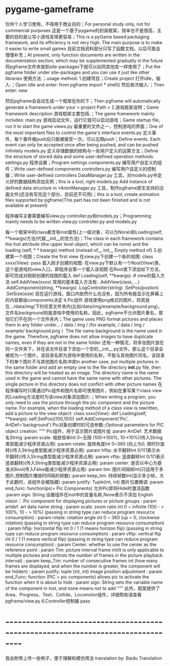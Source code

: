 # pygame-gameframe
仅供个人学习使用，不得用于商业目的；For personal study only, not for commercial purposes
这是一个基于pygame的封装框架，效率也不是很高，主要的目的是让写小游戏变得更容易；This is a pyGame based packaging framework, and its efficiency is not very high. The main purpose is to make it easier to write small games
目前文档资料部分只写了函数文档，以后可能会慢慢补充；At present, only function documents are written in the documentation section, which may be supplemented gradually in the future
将pgframe文件夹放到site-packages下就可以如同其他库一样使用了；Put the pgframe folder under site-packages and you can use it just like other libraries
使用方法:；usage method:
1.创建项目；Create project
  打开idle，输入:；Open idle and enter:
  from pgframe import *
  shell()
  然后依次输入:；Then enter:
  new
  <project path>

  然后pgframe会自动生成一个框架在你的<project path>下；Then pgframe will automatically generate a framework under your < project Path >
2.游戏框架说明；Game framework description
  游戏框架主要包括:；The game framework mainly includes:
  main.py 游戏启动文件，运行它就可以启动游戏；Game startup file, run it to start the game
  views.py 最重要的文件之一，控制游戏的界面；One of the most important files to control the game's interface
  events.py 定义事件，每个事件被push后只能被接受一次，可以无限push；Define events. Each event can only be accepted once after being pushed, and can be pushed infinitely
  models.py 定义存储数据的结构与一些用户定义的运算方法；Define the structure of stored data and some user-defined operation methods
  settings.py 程序设置；Program settings
  components.py 编写用户自定义的组件；Write user-defined components
  controllers.py 编写用户自定义的控制器；Write user-defined controllers
  DataManager.py 工具，对models.py中定义好的数据结构添加实例；this is a tool, right models.py Add instance of defined data structure in
  *AnimManager.py 工具，制作pgframe原生支持的动画文件(还没有写完这个部分，目前还不可用)；this is a tool, create animation files supported by pgframe(This part has not been finished and is not available at present)
  
  程序编写主要需要编写view.py controller.py和models.py；Programming mainly needs to be written view.py controller.py and models.py
  
  每一个框架中的class都含有inst属性(上一级对象，可以为None)和Loading(self, **kwargs)方法(代替__init__的空方法)；The class in each framework contains the Inst attribute (the upper level object, which can be none) and the loading (self, * * kwargs) method (instead of__ init__ Empty method of)
3.创建第一个视图；Create the first view
  在view.py下创建一个新的视图:
  class xxxx(View):
    pass
  载入刚才创建的视图:
    在view.py下默认有一个Root(View)类，这个是游戏的view入口，即程序会第一个载入该视图
    在Root类下添加如下方法，即可完成对刚刚创建的视图的载入
    def Loading(self, **kwargs):  # view的载入方法
      self.AddView(xxxx)
    常用的基本载入方法有:
    .AddView(class, ...)
    .AddComponent(string, **kwargs)
    .LogController(string)
    .SetPos(positon)
    .SetSize(size)
    现在运行游戏，窗口内依然什么也没有，因为所有能显示在屏幕上的内容都由components决定
4.Pic组件
  游戏使用png格式的图片，将其放在.../data/img/下的任意文件夹内(比如/data/img/example/background.png)，文件名background则是游戏中使用的名称。因此，pgframe不允许图片重名，那怕它们不在同一个文件夹内；The game uses PNG format pictures and places them in any folder under... / data / img / (for example, / data / img / example/ background.png ）The file name background is the name used in the game. Therefore, pgframe does not allow images to have duplicate names, even if they are not in the same folder
  还有一种情况，将多张图片放在同一文件夹下，并在该文件目录下添加一个空的__init__.py文件，那么这个目录会被视为一个图片，该目录名即为游戏中使用的名称，不能与其他图片同名，该目录下的单个图片不与其他图片名称冲突In another case, put multiple pictures in the same folder and add an empty one to the file directory __init__.py file, then this directory will be treated as an image. The directory name is the name used in the game and cannot have the same name with other pictures. The single picture in this directory does not conflict with other picture names
  在程序编写时只需通过Pic组件和图片名即可使用图片，例如在重写某个class view的Loading方法是时为该view对象添加图片:；When writing a program, you only need to use the picture through the pic component and the picture name. For example, when the loading method of a class view is rewritten, add a picture to the view object:
  class xxxx(View):
    def Loading(self, **kwargs):
      self.SetPos((100,100))
      self.AddComponent('Pic', ArtDef='background')
  Pic对象创建时的可选参数:;Optional parameters for PIC object creation:
  """
    Pic组件，用于显示图片或图片组
    :param ArtDef: 艺术数据名String
    :param scale: 缩放倍率Int 0~无限 (100->100%, 10->10%)(传入String类型能减少程序资源占用)
    :param rotate: 旋转角度Int 0~360 (向上为0, 顺时针旋转)(传入String类型能减少程序资源占用)
    :param hflip: 水平翻转Int 0/1(1表示水平翻转)(传入String类型能减少程序资源占用)
    :param vflip: 竖直翻转Int 0/1(1表示竖直翻转)(传入String类型能减少程序资源占用)
    :param center: 是否以中心为基准点Bool(传入False能减少程序资源占用)
    :param tim: 图片间隔帧Int(只适用于多图片,控制图片播放时间隔的帧数)
    :param keep_tim: 持续帧数Int(显示多少帧，大于此数时，该组件会被隐藏)
    :param justify: Tuple(int, int) 图片位置微调
    :param end_func: function(pic= Pic Components) 允许Pic即将Hide时激活函数
    :param sign: String 设置组件在inst中的变量名称,None表示不添加
  English vision：
    Pic component for displaying pictures or picture groups
    : param artdef: art data name string
    : param scale: zoom ratio int 0 ~ infinite (100 - > 100%, 10 - > 10%) (passing in string type can reduce program resource consumption)
    : param rotate: rotation angle int 0 ~ 360 (up = 0, clockwise rotation) (passing in string type can reduce program resource consumption)
    : param hflip: horizontal flip int 0 / 1 (1 means horizon flip) (passing in string type can reduce program resource consumption)
    : param vflip: vertical flip int 0 / 1 (1 means vertical flip) (passing in string type can reduce program resource consumption)
    : param Center: whether to use the center as the reference point
    : param Tim: picture interval frame int(It is only applicable to multiple pictures and controls the number of frames in the picture playback interval)
    : param keep_Tim: number of consecutive frames int (how many frames are displayed, and when the number is greater, the component will be hidden)
    : param justify: tuple (int, int) image position adjustment
    : param end_Func: function (PIC = pic components) allows pic to activate the function when it is about to hide
    : param sign: String sets the variable name of the component in inst, and none means not to add
  """
  此外，框架提供了Area、Progress、Text、Collide、Locomotor组件，详细帮助请查看pgframe/view.py
6.Controller控制器
  pass


# --------------------------------------------------------------------------------
我会附带上传一些例子，便于理解和模仿用法
translation by: Baidu Translation
  
  
  
